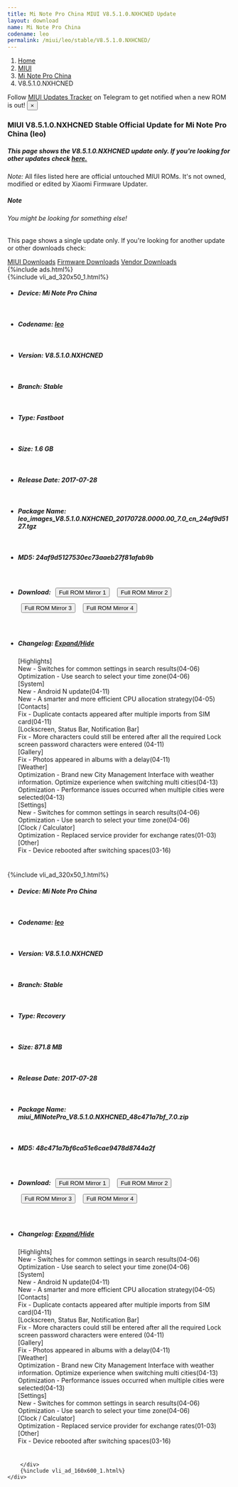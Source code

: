 ```yaml
---
title: Mi Note Pro China MIUI V8.5.1.0.NXHCNED Update
layout: download
name: Mi Note Pro China
codename: leo
permalink: /miui/leo/stable/V8.5.1.0.NXHCNED/
---
```

<nav aria-label="breadcrumb">
    <ol class="breadcrumb">
        <li class="breadcrumb-item"><a href="/">Home</a></li>
        <li class="breadcrumb-item"><a href="/miui/">MIUI</a></li>
        <li class="breadcrumb-item"><a href="/miui/leo/">Mi Note Pro China</a></li>
        <li class="breadcrumb-item active" aria-current="page">V8.5.1.0.NXHCNED</li>
    </ol>
</nav>
<div class="alert alert-primary alert-dismissible fade show" role="alert">
    Follow <a href="https://t.me/MIUIUpdatesTracker" class="alert-link">MIUI Updates Tracker</a> on Telegram to get
    notified when a new ROM is out!
    <button type="button" class="close" data-dismiss="alert" aria-label="Close">
        <span aria-hidden="true">&times;</span>
    </button>
</div>
<div class="col-12 mx-auto">
    <h3 class="title bg-light p-2 rounded">MIUI V8.5.1.0.NXHCNED Stable Official Update for Mi Note Pro China (leo)</h3>
    <h5>This page shows the V8.5.1.0.NXHCNED update only. If you're looking for other updates check
        <a href="/miui/leo/">here.</a></h5>
    <p><i>Note: </i>All files listed here are official untouched MIUI ROMs.
        It's not owned, modified or edited by Xiaomi Firmware Updater.</p>
    <div class="card">
        <div class="card-body">
            <h5 class="card-title">Note</h5>
            <h6 class="card-subtitle mb-2 text-muted">You might be looking for something else!</h6>
            <p class="card-text">This page shows a single update only.
                If you're looking for another update or other downloads check:</p>
            <a href="/miui/" class="card-link">MIUI Downloads</a>
            <a href="/firmware/" class="card-link">Firmware Downloads</a>
            <a href="/vendor/" class="card-link">Vendor Downloads</a>
        </div>
    </div>
    {%include ads.html%}
    <div class="row justify-content-center">
        <div class="col-10" id="downloads">
                    <div class="card card-body">
            {%include vli_ad_320x50_1.html%}
            <ul class="list-unstyled">
                <li style="padding-bottom: 10px;">
                    <h5><b>Device: </b>Mi Note Pro China</h5>
                </li>
                <li style="padding-bottom: 10px;">
                    <h5><b>Codename: </b> <a href="/miui/leo/" target="_blank">leo</a> </h5>
                </li>
                <li style="padding-bottom: 10px;">
                    <h5><b>Version: </b>V8.5.1.0.NXHCNED</h5>
                </li>
                <li style="padding-bottom: 10px;">
                    <h5><b>Branch: </b>Stable</h5>
                </li>
                <li style="padding-bottom: 10px;">
                    <h5><b>Type: </b>Fastboot</h5>
                </li>
                <li style="padding-bottom: 10px;">
                    <h5><b>Size: </b>1.6 GB</h5>
                </li>
                <li style="padding-bottom: 10px;">
                    <h5><b>Release Date: </b>2017-07-28</h5>
                </li>
                <li style="padding-bottom: 10px;">
                    <h5><b>Package Name: </b><span id="filename" class="text-dark">leo_images_V8.5.1.0.NXHCNED_20170728.0000.00_7.0_cn_24af9d5127.tgz</span></h5>
                </li>
                <li style="padding-bottom: 10px;">
                    <h5><b>MD5: </b><span id="md5" class="text-muted">24af9d5127530ec73aaeb27f81afab9b</span></h5>
                </li>
                <li style="padding-bottom: 10px;">
                    <h5><b>Download: </b> <button type="button" id="download" class="btn btn-primary" style="margin: 7px;" onclick="window.open('https://bigota.d.miui.com/V8.5.1.0.NXHCNED/leo_images_V8.5.1.0.NXHCNED_20170728.0000.00_7.0_cn_24af9d5127.tgz', '_blank');"><i class="fa fa-download"></i> Full ROM Mirror 1</button> <button type="button" id="download" class="btn btn-primary" style="margin: 7px;" onclick="window.open('https://ks3orig.bigota.d.miui.com/V8.5.1.0.NXHCNED/leo_images_V8.5.1.0.NXHCNED_20170728.0000.00_7.0_cn_24af9d5127.tgz', '_blank');"><i class="fa fa-download"></i> Full ROM Mirror 2</button> <button type="button" id="download" class="btn btn-primary" style="margin: 7px;" onclick="window.open('https://airtel.bigota.d.miui.com/V8.5.1.0.NXHCNED/leo_images_V8.5.1.0.NXHCNED_20170728.0000.00_7.0_cn_24af9d5127.tgz', '_blank');"><i class="fa fa-download"></i> Full ROM Mirror 3</button> <button type="button" id="download" class="btn btn-primary" style="margin: 7px;" onclick="window.open('https://hugeota.d.miui.com/V8.5.1.0.NXHCNED/leo_images_V8.5.1.0.NXHCNED_20170728.0000.00_7.0_cn_24af9d5127.tgz', '_blank');"><i class="fa fa-download"></i> Full ROM Mirror 4</button></h5>
                </li>
                <li style="padding-bottom: 10px;">
                    <h5><b>Changelog: </b><a href="#leo_1_changelog" data-toggle="collapse" role="button"
                            aria-expanded="false" aria-controls="leo_1_changelog"> <i class="fa fa-arrow-down"
                                aria-hidden="true"></i> Expand/Hide</a></h5>
                    <div class="collapse" id="leo_1_changelog">
                        <p id="changelog_text">[Highlights]<br>New - Switches for common settings in search results(04-06)<br>Optimization - Use search to select your time zone(04-06)<br>[System]<br>New - Android N update(04-11)<br>New - A smarter and more efficient CPU allocation strategy(04-05)<br>[Contacts]<br>Fix - Duplicate contacts appeared after multiple imports from SIM card(04-11)<br>[Lockscreen, Status Bar, Notification Bar]<br>Fix - More characters could still be entered after all the required Lock screen password characters were entered (04-11)<br>[Gallery]<br>Fix - Photos appeared in albums with a delay(04-11)<br>[Weather]<br>Optimization - Brand new City Management Interface with weather information. Optimize experience when switching multi cities(04-13)<br>Optimization - Performance issues occurred when multiple cities were selected(04-13)<br>[Settings]<br>New - Switches for common settings in search results(04-06)<br>Optimization - Use search to select your time zone(04-06)<br>[Clock / Calculator]<br>Optimization - Replaced service provider for exchange rates(01-03)<br>[Other]<br>Fix - Device rebooted after switching spaces(03-16)</p>
                    </div>
                </li>
            </ul>
        </div>
        <div class="card card-body">
            {%include vli_ad_320x50_1.html%}
            <ul class="list-unstyled">
                <li style="padding-bottom: 10px;">
                    <h5><b>Device: </b>Mi Note Pro China</h5>
                </li>
                <li style="padding-bottom: 10px;">
                    <h5><b>Codename: </b> <a href="/miui/leo/" target="_blank">leo</a> </h5>
                </li>
                <li style="padding-bottom: 10px;">
                    <h5><b>Version: </b>V8.5.1.0.NXHCNED</h5>
                </li>
                <li style="padding-bottom: 10px;">
                    <h5><b>Branch: </b>Stable</h5>
                </li>
                <li style="padding-bottom: 10px;">
                    <h5><b>Type: </b>Recovery</h5>
                </li>
                <li style="padding-bottom: 10px;">
                    <h5><b>Size: </b>871.8 MB</h5>
                </li>
                <li style="padding-bottom: 10px;">
                    <h5><b>Release Date: </b>2017-07-28</h5>
                </li>
                <li style="padding-bottom: 10px;">
                    <h5><b>Package Name: </b><span id="filename" class="text-dark">miui_MINotePro_V8.5.1.0.NXHCNED_48c471a7bf_7.0.zip</span></h5>
                </li>
                <li style="padding-bottom: 10px;">
                    <h5><b>MD5: </b><span id="md5" class="text-muted">48c471a7bf6ca51e6cae9478d8744a2f</span></h5>
                </li>
                <li style="padding-bottom: 10px;">
                    <h5><b>Download: </b> <button type="button" id="download" class="btn btn-primary" style="margin: 7px;" onclick="window.open('https://bigota.d.miui.com/V8.5.1.0.NXHCNED/miui_MINotePro_V8.5.1.0.NXHCNED_48c471a7bf_7.0.zip', '_blank');"><i class="fa fa-download"></i> Full ROM Mirror 1</button> <button type="button" id="download" class="btn btn-primary" style="margin: 7px;" onclick="window.open('https://ks3orig.bigota.d.miui.com/V8.5.1.0.NXHCNED/miui_MINotePro_V8.5.1.0.NXHCNED_48c471a7bf_7.0.zip', '_blank');"><i class="fa fa-download"></i> Full ROM Mirror 2</button> <button type="button" id="download" class="btn btn-primary" style="margin: 7px;" onclick="window.open('https://airtel.bigota.d.miui.com/V8.5.1.0.NXHCNED/miui_MINotePro_V8.5.1.0.NXHCNED_48c471a7bf_7.0.zip', '_blank');"><i class="fa fa-download"></i> Full ROM Mirror 3</button> <button type="button" id="download" class="btn btn-primary" style="margin: 7px;" onclick="window.open('https://hugeota.d.miui.com/V8.5.1.0.NXHCNED/miui_MINotePro_V8.5.1.0.NXHCNED_48c471a7bf_7.0.zip', '_blank');"><i class="fa fa-download"></i> Full ROM Mirror 4</button></h5>
                </li>
                <li style="padding-bottom: 10px;">
                    <h5><b>Changelog: </b><a href="#leo_2_changelog" data-toggle="collapse" role="button"
                            aria-expanded="false" aria-controls="leo_2_changelog"> <i class="fa fa-arrow-down"
                                aria-hidden="true"></i> Expand/Hide</a></h5>
                    <div class="collapse" id="leo_2_changelog">
                        <p id="changelog_text">[Highlights]<br>New - Switches for common settings in search results(04-06)<br>Optimization - Use search to select your time zone(04-06)<br>[System]<br>New - Android N update(04-11)<br>New - A smarter and more efficient CPU allocation strategy(04-05)<br>[Contacts]<br>Fix - Duplicate contacts appeared after multiple imports from SIM card(04-11)<br>[Lockscreen, Status Bar, Notification Bar]<br>Fix - More characters could still be entered after all the required Lock screen password characters were entered (04-11)<br>[Gallery]<br>Fix - Photos appeared in albums with a delay(04-11)<br>[Weather]<br>Optimization - Brand new City Management Interface with weather information. Optimize experience when switching multi cities(04-13)<br>Optimization - Performance issues occurred when multiple cities were selected(04-13)<br>[Settings]<br>New - Switches for common settings in search results(04-06)<br>Optimization - Use search to select your time zone(04-06)<br>[Clock / Calculator]<br>Optimization - Replaced service provider for exchange rates(01-03)<br>[Other]<br>Fix - Device rebooted after switching spaces(03-16)</p>
                    </div>
                </li>
            </ul>
        </div>

        </div>
        {%include vli_ad_160x600_1.html%}
    </div>
</div>
